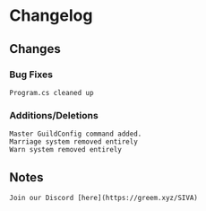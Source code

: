# Changelog

## Changes

### Bug Fixes

    Program.cs cleaned up
    
### Additions/Deletions

    Master GuildConfig command added.
    Marriage system removed entirely
    Warn system removed entirely
    
    
## Notes

    Join our Discord [here](https://greem.xyz/SIVA)
